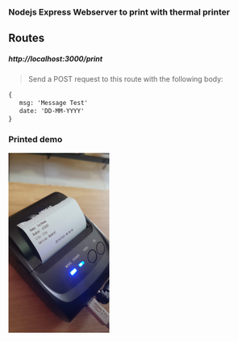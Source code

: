 ### Nodejs Express Webserver to print with thermal printer

## Routes

##### http://localhost:3000/print
> Send a POST request to this route with the following body:
 ```
 {
    msg: 'Message Test'
    date: 'DD-MM-YYYY'
 }
```
### Printed demo
<img src="https://github.com/sostenesapollo/thermal-printer-server/blob/master/static/example.jpeg?raw=true" alt="drawing" style="width:200px;"/>
